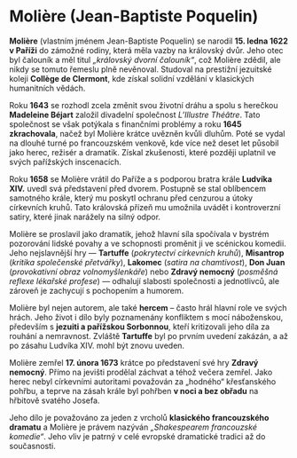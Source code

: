 # Molière (Jean-Baptiste Poquelin)

**Molière** (vlastním jménem Jean-Baptiste Poquelin) se narodil **15. ledna 1622 v Paříži** do zámožné rodiny, která měla vazby na královský dvůr. Jeho otec byl čalouník a měl titul *„královský dvorní čalouník“*, což Molière zdědil, ale nikdy se tomuto řemeslu plně nevěnoval. Studoval na prestižní jezuitské koleji **Collège de Clermont**, kde získal solidní vzdělání v klasických humanitních vědách.

Roku **1643** se rozhodl zcela změnit svou životní dráhu a spolu s herečkou **Madeleine Béjart** založil divadelní společnost *L’Illustre Théâtre*. Tato společnost se však potýkala s finančními problémy a roku **1645 zkrachovala**, načež byl Molière krátce uvězněn kvůli dluhům. Poté se vydal na dlouhé turné po francouzském venkově, kde více než deset let působil jako herec, režisér a dramatik. Získal zkušenosti, které později uplatnil ve svých pařížských inscenacích.

Roku **1658** se Molière vrátil do Paříže a s podporou bratra krále **Ludvíka XIV.** uvedl svá představení před dvorem. Postupně se stal oblíbencem samotného krále, který mu poskytl ochranu před cenzurou a útoky církevních kruhů. Tato královská přízeň mu umožnila uvádět i kontroverzní satiry, které jinak narážely na silný odpor.

Molière se proslavil jako dramatik, jehož hlavní síla spočívala v bystrém pozorování lidské povahy a ve schopnosti proměnit ji ve scénickou komedii. Jeho nejslavnější hry — **Tartuffe** (*pokrytectví církevních kruhů*), **Misantrop** (*kritika společenské přetvářky*), **Lakomec** (*satira na chamtivost*), **Don Juan** (*provokativní obraz volnomyšlenkáře*) nebo **Zdravý nemocný** (*posměšná reflexe lékařské profese*) — odhalují slabosti společnosti a jednotlivců, ale zároveň je zachycují s pochopením a humorem.

Molière byl nejen autorem, ale také **hercem** – často hrál hlavní role ve svých hrách. Jeho život i dílo byly poznamenány konfliktem s mocí náboženskou, především s **jezuiti a pařížskou Sorbonnou**, kteří kritizovali jeho díla za rouhání a nemravnost. Zvláště **Tartuffe** byl po prvním uvedení zakázán, a až po zásahu Ludvíka XIV. mohl být znovu uveden.

Molière zemřel **17. února 1673** krátce po představení své hry **Zdravý nemocný**. Přímo na jevišti prodělal záchvat a téhož večera zemřel. Jako herec nebyl církevními autoritami považován za „hodného“ křesťanského pohřbu, a teprve na zásah krále byl pohřben **v noci a bez obřadu** na hřbitově svatého Josefa.

Jeho dílo je považováno za jeden z vrcholů **klasického francouzského dramatu** a Molière je právem nazýván *„Shakespearem francouzské komedie“*. Jeho vliv je patrný v celé evropské dramatické tradici až do současnosti.
